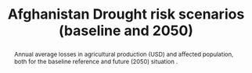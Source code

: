 ---
schema: rdl
title: Afghanistan Drought risk scenarios (baseline and 2050)
organization: GFDRR
filename: lss-afg-dr
resources:
  - name: 'Afghanistan Drought risk: agriculture'
    aggregation_type: Administrative boundaries
    format:
      - gpkg
    h-res: ''
    epsg: 32642 (WGS84 UTM42N)
    url: >-
      https://rdl-jkan-datasets.s3-ap-southeast-2.amazonaws.com/loss/lss-afg-dr-dta.gpkg
  - name: 'Afghanistan Drought risk: water per capita'
    aggregation_type: Administrative boundaries
    format:
      - gpkg
    h-res: ''
    epsg: 32642 (WGS84 UTM42N)
    url: >-
      https://rdl-jkan-datasets.s3-ap-southeast-2.amazonaws.com/loss/lss-afg-dr-dts.gpkg
  - name: 'Afghanistan Drought risk: water per capita'
    aggregation_type: Administrative boundaries
    format:
      - csv
    h-res: ''
    epsg: ''
    url: >-
      https://rdl-jkan-datasets.s3-ap-southeast-2.amazonaws.com/loss/lss-afg-dr-dta-tab.zip
category:
  - Loss
abstract: >-
  Annual average losses in agricultural production (USD) and affected
  population, both for the baseline reference and future (2050) situation .
notes: >-
  Annual average losses in agricultural production (USD) and affected
  population, both for the baseline reference and future (2050) situation .
source: AF-MHRA
model_date: '2016'
version: '1'
purpose: >-
  These maps have been derived on a nation-wide scale for the purpose of
  identifying high risk- areas on the district and provincial scale, from which
  decisions can be made on allocating efforts for more detailed site specific
  hazard and risk analysis. Use of this information on smaller scales should be
  applied with care. Importantly for on a local scale, it is often the case that
  more detailed case history and hazard information is required to perform such
  hazard and risk modelling, particularly where applied to dimension mitigation
  structures or strategies.
project: Afghanistan Multi-Hazard Risk Assessment (MHRA)
biblio_title: World Bank (2018) - Afghanistan Multi-Hazard Risk Assessment
biblio_url: 'https://www.gfdrr.org/sites/default/files/publication/Afghanistan_MHRA.pdf'
geo_coverage:
  - AFG
license: 'https://creativecommons.org/licenses/by-sa/4.0/'
maintainer: GFDRR
maintainer_email: contact@riskdatalibrary.org
hazard_type:
  - DR
process_type:
  - DTM
time_start: ''
time_end: ''
time_year: ''
occupancy:
  - Crop
exposure_category:
  - 'Crops,'
val_type:
  - Others
impact: Total
loss_type: Ground up
frequency_type:
  - Return
return_period: '10, 20, 50, 100, 250, 500, 1000 years'
metric: Annual Average Losses
val_unit: USD
hazard_link: 'http://jkan.riskdatalibrary.org/datasets/hzd-afg-dr/'
exposure_link: ''
vulnerability_link: ''
---